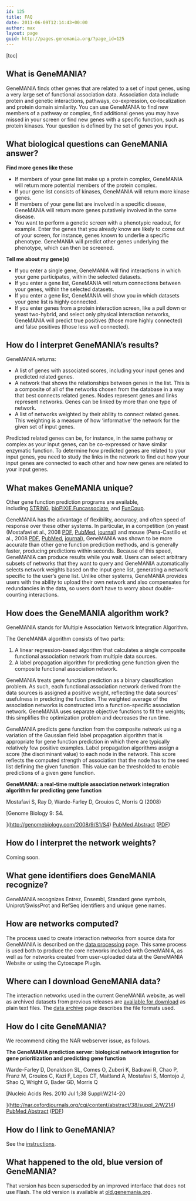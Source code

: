 ```yaml
---
id: 125
title: FAQ
date: 2011-06-09T12:14:43+00:00
author: max
layout: page
guid: http://pages.genemania.org/?page_id=125
---
```

[toc]

## What is GeneMANIA?

GeneMANIA finds other genes that are related to a set of input genes, using a very large set of functional association data. Association data include protein and genetic interactions, pathways, co-expression, co-localization and protein domain similarity. You can use GeneMANIA to find new members of a pathway or complex, find additional genes you may have missed in your screen or find new genes with a specific function, such as protein kinases. Your question is defined by the set of genes you input.

## What biological questions can GeneMANIA answer?

**Find more genes like these**

  * If members of your gene list make up a protein complex, GeneMANIA will return more potential members of the protein complex.
  * If your gene list consists of kinases, GeneMANIA will return more kinase genes.
  * If members of your gene list are involved in a specific disease, GeneMANIA will return more genes putatively involved in the same disease.
  * You want to perform a genetic screen with a phenotypic readout, for example. Enter the genes that you already know are likely to come out of your screen, for instance, genes known to underlie a specific phenotype. GeneMANIA will predict other genes underlying the phenotype, which can then be screened.

**Tell me about my gene(s)**

  * If you enter a single gene, GeneMANIA will find interactions in which your gene participates, within the selected datasets.
  * If you enter a gene list, GeneMANIA will return connections between your genes, within the selected datasets.
  * If you enter a gene list, GeneMANIA will show you in which datasets your gene list is highly connected.
  * If you enter genes from a protein interaction screen, like a pull down or yeast two-hybrid, and select only physical interaction networks, GeneMANIA will predict true positives (those more highly connected) and false positives (those less well connected).

## How do I interpret GeneMANIA&#8217;s results?

GeneMANIA returns:

  * A list of genes with associated scores, including your input genes and predicted related genes.
  * A network that shows the relationships between genes in the list. This is a composite of all of the networks chosen from the database in a way that best connects related genes. Nodes represent genes and links represent networks. Genes can be linked by more than one type of network.
  * A list of networks weighted by their ability to connect related genes. This weighting is a measure of how &#8216;informative&#8217; the network for the given set of input genes.

Predicted related genes can be, for instance, in the same pathway or complex as your input genes, can be co-expressed or have similar enzymatic function. To determine how predicted genes are related to your input genes, you need to study the links in the network to find out how your input genes are connected to each other and how new genes are related to your input genes.

## What makes GeneMANIA unique?

Other gene function prediction programs are available, including [STRING](http://string.embl.de/), [bioPIXIE](http://pixie.princeton.edu/pixie/),[Funcassociate](http://llama.med.harvard.edu/funcassociate/), and [FunCoup](http://funcoup.sbc.su.se/).

GeneMANIA has the advantage of flexibility, accuracy, and often speed of response over these other systems. In particular, in a competition (on yeast (Mostafavi et al., 2008 [PDF](http://genemania.org/pdf/Mostafavi.pdf), [PubMed](http://www.ncbi.nlm.nih.gov/pubmed/18613948), [journal](http://genomebiology.com/2008/9/S1/S4)) and mouse (Pena-Castillo et al., 2008 [PDF](http://genemania.org/pdf/Pena_Castillo.pdf), [PubMed](http://www.ncbi.nlm.nih.gov/pubmed/18613946), [journal](http://genomebiology.com/2008/9/S1/S2)), GeneMANIA was shown to be more accurate than other gene function prediction methods, and is generally faster, producing predictions within seconds. Because of this speed, GeneMANIA can produce results while you wait. Users can select arbitrary subsets of networks that they want to query and GeneMANIA automatically selects network weights based on the input gene list, generating a network specific to the user&#8217;s gene list. Unlike other systems, GeneMANIA provides users with the ability to upload their own network and also compensates for redundancies in the data, so users don&#8217;t have to worry about double-counting interactions.

## How does the GeneMANIA algorithm work?

GeneMANIA stands for Multiple Association Network Integration Algorithm.

The GeneMANIA algorithm consists of two parts:

  1. A linear regression-based algorithm that calculates a single composite functional association network from multiple data sources.
  2. A label propagation algorithm for predicting gene function given the composite functional association network.

GeneMANIA treats gene function prediction as a binary classification problem. As such, each functional association network derived from the data sources is assigned a positive weight, reflecting the data sources&#8217; usefulness in predicting the function. The weighted average of the association networks is constructed into a function-specific association network. GeneMANIA uses separate objective functions to fit the weights; this simplifies the optimization problem and decreases the run time.

GeneMANIA predicts gene function from the composite network using a variation of the Gaussian field label propagation algorithm that is appropriate for gene function prediction in which there are typically relatively few positive examples. Label propagation algorithms assign a score (the discriminant value) to each node in the network. This score reflects the computed strength of association that the node has to the seed list defining the given function. This value can be thresholded to enable predictions of a given gene function.

**GeneMANIA: a real-time multiple association network integration algorithm for predicting gene function**

Mostafavi S, Ray D, Warde-Farley D, Grouios C, Morris Q (2008)
  
[Genome Biology 9: S4.
  
](http://genomebiology.com/2008/9/S1/S4) [PubMed Abstract](http://www.ncbi.nlm.nih.gov/pubmed/18613948) ([PDF](http://genemania.org/pdf/Mostafavi.pdf))

## How do I interpret the network weights?

Coming soon.

## What gene identifiers does GeneMANIA recognize?

GeneMANIA recognizes Entrez, Ensembl, Standard gene symbols, Uniprot/SwissProt and RefSeq identifiers and unique gene names.

## How are networks computed?

The process used to create interaction networks from source data for GeneMANIA is described on the [data processing](http://pages.genemania.org/network-data-processing/ "Network data processing") page. This same process is used both to produce the core networks included with GeneMANIA, as well as for networks created from user-uploaded data at the GeneMANIA Website or using the Cytoscape Plugin.

## Where can I download GeneMANIA data?

The interaction networks used in the current GeneMANIA website, as well as archived datasets from previous releases are [available for download](http://genemania.org/data/) as plain text files. The [data archive](http://pages.genemania.org/data/ "GeneMANIA data archive") page describes the file formats used.

## How do I cite GeneMANIA?

We recommend citing the NAR webserver issue, as follows.

**The GeneMANIA prediction server: biological network integration for gene prioritization and predicting gene function**

Warde-Farley D, Donaldson SL, Comes O, Zuberi K, Badrawi R, Chao P, Franz M, Grouios C, Kazi F, Lopes CT, Maitland A, Mostafavi S, Montojo J, Shao Q, Wright G, Bader GD, Morris Q

[Nucleic Acids Res. 2010 Jul 1;38 Suppl:W214-20
  
](http://nar.oxfordjournals.org/cgi/content/abstract/38/suppl_2/W214) [PubMed Abstract](http://www.ncbi.nlm.nih.gov/pubmed/20576703) ([PDF](http://genemania.org/pdf/genemania_prediction_server.pdf))

## How do I link to GeneMANIA?

See the [instructions](http://pages.genemania.org/help/linking-to-genemania/ "Linking to GeneMANIA").

## What happened to the old, blue version of GeneMANIA?

That version has been superseded by an improved interface that does not use Flash. The old version is available at [old.genemania.org](http://old.genemania.org).